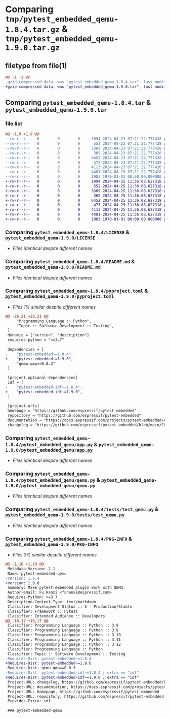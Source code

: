 # Comparing `tmp/pytest_embedded_qemu-1.8.4.tar.gz` & `tmp/pytest_embedded_qemu-1.9.0.tar.gz`

## filetype from file(1)

```diff
@@ -1 +1 @@
-gzip compressed data, was "pytest_embedded_qemu-1.8.4.tar", last modified: Fri Jan  1 00:00:00 2016, max compression
+gzip compressed data, was "pytest_embedded_qemu-1.9.0.tar", last modified: Fri Jan  1 00:00:00 2016, max compression
```

## Comparing `pytest_embedded_qemu-1.8.4.tar` & `pytest_embedded_qemu-1.9.0.tar`

### file list

```diff
@@ -1,9 +1,9 @@
--rw-r--r--   0        0        0     1094 2024-04-23 07:21:22.777428 pytest_embedded_qemu-1.8.4/LICENSE
--rw-r--r--   0        0        0      552 2024-04-23 07:21:22.777428 pytest_embedded_qemu-1.8.4/README.md
--rw-r--r--   0        0        0     3369 2024-04-23 07:21:22.777428 pytest_embedded_qemu-1.8.4/pyproject.toml
--rw-r--r--   0        0        0      369 2024-04-23 07:21:22.777428 pytest_embedded_qemu-1.8.4/pytest_embedded_qemu/__init__.py
--rw-r--r--   0        0        0     6452 2024-04-23 07:21:22.777428 pytest_embedded_qemu-1.8.4/pytest_embedded_qemu/app.py
--rw-r--r--   0        0        0      473 2024-04-23 07:21:22.777428 pytest_embedded_qemu-1.8.4/pytest_embedded_qemu/dut.py
--rw-r--r--   0        0        0     4113 2024-04-23 07:21:22.777428 pytest_embedded_qemu-1.8.4/pytest_embedded_qemu/qemu.py
--rw-r--r--   0        0        0     4481 2024-04-23 07:21:22.777428 pytest_embedded_qemu-1.8.4/tests/test_qemu.py
--rw-r--r--   0        0        0     1983 1970-01-01 00:00:00.000000 pytest_embedded_qemu-1.8.4/PKG-INFO
+-rw-r--r--   0        0        0     1094 2024-04-25 11:36:08.627318 pytest_embedded_qemu-1.9.0/LICENSE
+-rw-r--r--   0        0        0      552 2024-04-25 11:36:08.627318 pytest_embedded_qemu-1.9.0/README.md
+-rw-r--r--   0        0        0     3369 2024-04-25 11:36:08.627318 pytest_embedded_qemu-1.9.0/pyproject.toml
+-rw-r--r--   0        0        0      369 2024-04-25 11:36:08.627318 pytest_embedded_qemu-1.9.0/pytest_embedded_qemu/__init__.py
+-rw-r--r--   0        0        0     6452 2024-04-25 11:36:08.627318 pytest_embedded_qemu-1.9.0/pytest_embedded_qemu/app.py
+-rw-r--r--   0        0        0      473 2024-04-25 11:36:08.627318 pytest_embedded_qemu-1.9.0/pytest_embedded_qemu/dut.py
+-rw-r--r--   0        0        0     4113 2024-04-25 11:36:08.627318 pytest_embedded_qemu-1.9.0/pytest_embedded_qemu/qemu.py
+-rw-r--r--   0        0        0     4481 2024-04-25 11:36:08.627318 pytest_embedded_qemu-1.9.0/tests/test_qemu.py
+-rw-r--r--   0        0        0     1983 1970-01-01 00:00:00.000000 pytest_embedded_qemu-1.9.0/PKG-INFO
```

### Comparing `pytest_embedded_qemu-1.8.4/LICENSE` & `pytest_embedded_qemu-1.9.0/LICENSE`

 * *Files identical despite different names*

### Comparing `pytest_embedded_qemu-1.8.4/README.md` & `pytest_embedded_qemu-1.9.0/README.md`

 * *Files identical despite different names*

### Comparing `pytest_embedded_qemu-1.8.4/pyproject.toml` & `pytest_embedded_qemu-1.9.0/pyproject.toml`

 * *Files 1% similar despite different names*

```diff
@@ -26,21 +26,21 @@
     "Programming Language :: Python",
     "Topic :: Software Development :: Testing",
 ]
 dynamic = ["version", "description"]
 requires-python = ">=3.7"
 
 dependencies = [
-    "pytest-embedded~=1.8.4",
+    "pytest-embedded~=1.9.0",
     "qemu.qmp==0.0.3"
 ]
 
 [project.optional-dependencies]
 idf = [
-    "pytest-embedded-idf~=1.8.4",
+    "pytest-embedded-idf~=1.9.0",
 ]
 
 [project.urls]
 homepage = "https://github.com/espressif/pytest-embedded"
 repository = "https://github.com/espressif/pytest-embedded"
 documentation = "https://docs.espressif.com/projects/pytest-embedded/en/latest/"
 changelog = "https://github.com/espressif/pytest-embedded/blob/main/CHANGELOG.md"
```

### Comparing `pytest_embedded_qemu-1.8.4/pytest_embedded_qemu/app.py` & `pytest_embedded_qemu-1.9.0/pytest_embedded_qemu/app.py`

 * *Files identical despite different names*

### Comparing `pytest_embedded_qemu-1.8.4/pytest_embedded_qemu/qemu.py` & `pytest_embedded_qemu-1.9.0/pytest_embedded_qemu/qemu.py`

 * *Files identical despite different names*

### Comparing `pytest_embedded_qemu-1.8.4/tests/test_qemu.py` & `pytest_embedded_qemu-1.9.0/tests/test_qemu.py`

 * *Files identical despite different names*

### Comparing `pytest_embedded_qemu-1.8.4/PKG-INFO` & `pytest_embedded_qemu-1.9.0/PKG-INFO`

 * *Files 3% similar despite different names*

```diff
@@ -1,10 +1,10 @@
 Metadata-Version: 2.1
 Name: pytest-embedded-qemu
-Version: 1.8.4
+Version: 1.9.0
 Summary: Make pytest-embedded plugin work with QEMU.
 Author-email: Fu Hanxi <fuhanxi@espressif.com>
 Requires-Python: >=3.7
 Description-Content-Type: text/markdown
 Classifier: Development Status :: 5 - Production/Stable
 Classifier: Framework :: Pytest
 Classifier: Intended Audience :: Developers
@@ -16,17 +16,17 @@
 Classifier: Programming Language :: Python :: 3.8
 Classifier: Programming Language :: Python :: 3.9
 Classifier: Programming Language :: Python :: 3.10
 Classifier: Programming Language :: Python :: 3.11
 Classifier: Programming Language :: Python :: 3.12
 Classifier: Programming Language :: Python
 Classifier: Topic :: Software Development :: Testing
-Requires-Dist: pytest-embedded~=1.8.4
+Requires-Dist: pytest-embedded~=1.9.0
 Requires-Dist: qemu.qmp==0.0.3
-Requires-Dist: pytest-embedded-idf~=1.8.4 ; extra == "idf"
+Requires-Dist: pytest-embedded-idf~=1.9.0 ; extra == "idf"
 Project-URL: changelog, https://github.com/espressif/pytest-embedded/blob/main/CHANGELOG.md
 Project-URL: documentation, https://docs.espressif.com/projects/pytest-embedded/en/latest/
 Project-URL: homepage, https://github.com/espressif/pytest-embedded
 Project-URL: repository, https://github.com/espressif/pytest-embedded
 Provides-Extra: idf
 
 ### pytest-embedded-qemu
```

